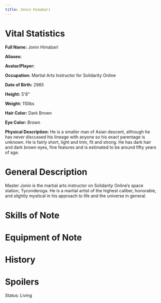 ```yaml
---
title: Jonin Himabari
---
```


# Vital Statistics

**Full Name:** Jonin Himabari

**Aliases:**

**Avatar/Player:**

**Occupation:** Martial Arts Instructor for Solidarity Online

**Date of Birth:** 2985

**Height:** 5'8"

**Weight:** 110lbs

**Hair Color:** Dark Brown

**Eye Color:** Brown

**Physical Description:** He is a smaller man of Asian descent, although he has
never discussed his lineage with anyone so his exact parentage is unknown. He is
fairly short, light and trim, fit and strong. He has dark hair and dark brown
eyes, fine features and is estimated to be around fifty years of age.

# General Description

Master Jonin is the martial arts instructor on Solidarity Online’s space
station, Tyconderoga. He is a martial artist of the highest caliber, honorable,
and slightly mystical in his approach to life and the universe in general.

# Skills of Note

# Equipment of Note

# History

# Spoilers

Status: Living
